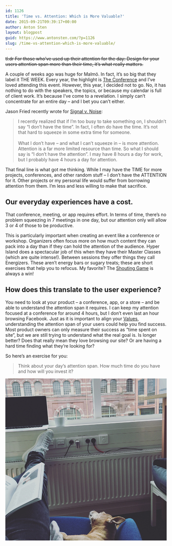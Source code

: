 ```yaml
---
id: 1126
title: 'Time vs. Attention: Which is More Valuable?'
date: 2015-09-21T09:39:17+00:00
author: Anton Sten
layout: blogpost
guid: https://www.antonsten.com/?p=1126
slug: /time-vs-attention-which-is-more-valuable/
---
```

~~tl:dr For those who’ve used up their attention for the day: Design for your users attention span more than their time, it’s what really matters.~~

A couple of weeks ago was huge for Malmö. In fact, it’s so big that they label it THE WEEK. Every year, the highlight is <a href="http://www.theconference.se" target="_blank">The Conference</a> and I’ve loved attending this event. However, this year, I decided not to go. No, it has nothing to do with the speakers, the topics, or because my calendar is full of client work. It’s because I’ve come to a revelation. I simply can’t concentrate for an entire day &#8211; and I bet you can’t either.

Jason Fried recently wrote for <a href="https://signalvnoise.com/posts/3919-the-difference-between-time-and-attention" target="_blank">Signal v. Noise</a>:

>I recently realized that if I’m too busy to take something on, I shouldn’t say “I don’t have the time”. In fact, I often do have the time. It’s not that hard to squeeze in some extra time for someone.
<br><br>
What I don’t have – and what I can’t squeeze in – is more attention. Attention is a far more limited resource than time. So what I should say is “I don’t have the attention”. I may have 8 hours a day for work, but I probably have 4 hours a day for attention.

That final line is what got me thinking. While I may have the TIME for more projects, conferences, and other random stuff &#8211; I don’t have the ATTENTION for it. Other projects or my personal life would suffer from borrowing attention from them. I’m less and less willing to make that sacrifice.

## Our everyday experiences have a cost.

That conference, meeting, or app requires effort. In terms of time, there’s no problem squeezing in 7 meetings in one day, but our attention only will allow 3 or 4 of those to be productive.

This is particularly important when creating an event like a conference or workshop. Organizers often focus more on how much content they can pack into a day than if they can hold the attention of the audience. Hyper Island does a spectacular job of this when they have their Master Classes (which are quite intense!). Between sessions they offer things they call Energizers. These aren’t energy bars or sugary treats; these are short exercises that help you to refocus. My favorite? The <a href="http://toolbox.hyperisland.com/the-shouting-game" target="_blank">Shouting Game</a> is always a win!

## How does this translate to the user experience?

You need to look at your product &#8211; a conference, app, or a store &#8211; and be able to understand the attention span it requires. I can keep my attention focused at a conference for around 4 hours, but I don’t even last an hour browsing Facebook. Just as it is important to align your [Values](https://www.antonsten.com/understanding-values/), understanding the attention span of your users could help you find success. Most product owners can only measure their success as “time spent on site”, but we are still trying to understand what the real goal is. Is longer better? Does that really mean they love browsing our site? Or are having a hard time finding what they’re looking for?

So here’s an exercise for you:

> Think about your day’s attention span. How much time do you have and how will you invest it?

![Office Life](/images/office_life.jpg)
